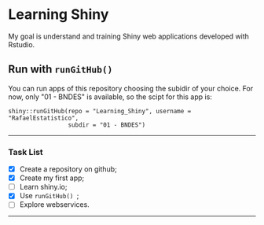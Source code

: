 Learning Shiny
===

My goal is understand and training Shiny web applications developed with Rstudio.

## Run with ```runGitHub() ```

You can run apps of this repository choosing the subidir of your choice. 
For now, only "01 - BNDES" is available, so the scipt for this app is:

```
shiny::runGitHub(repo = "Learning_Shiny", username = "RafaelEstatistico", 
                 subdir = "01 - BNDES")
```

---
### Task List
- [x] Create a repository on github;
- [x] Create my first app;
- [ ] Learn shiny.io;
- [x] Use ```runGitHub() ```;
- [ ] Explore webservices.
-----
